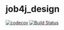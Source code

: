 # job4j_design
[![codecov](https://codecov.io/gh/Kwistercat/job4j_design/branch/master/graph/badge.svg?token=8UO987SSWI)](https://codecov.io/gh/Caplemochie/job4j_design)
[![Build Status](https://travis-ci.com/Kwistercat/job4j_design.svg?branch=master)](https://travis-ci.com/Caplemochie/job4j_design)